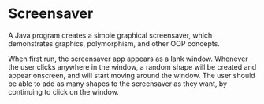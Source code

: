 # Screensaver


A Java program creates a simple graphical screensaver, which demonstrates graphics, 
polymorphism, and other OOP concepts.

When first run, the screensaver app appears as a lank window. Whenever the user 
clicks anywhere in the window, a random shape will be created and appear onscreen, 
and will start moving around the window. The user should be able to add as many 
shapes to the screensaver as they want, by continuing to click on the window.
